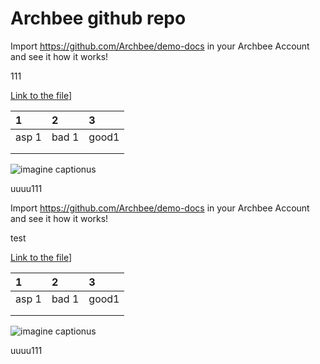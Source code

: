 # Archbee github repo

Import <https://github.com/Archbee/demo-docs> in your Archbee Account and see it how it works!

111

[Link to the file](./petstore-2.0.yaml)]

| 1     | 2     | 3     |
| :---- | :---- | :---- |
| asp 1 | bad 1 | good1 |
|       |       |       |
|       |       |       |

![imagine captionus](https://archbee-image-uploads.s3.amazonaws.com/nrfszeqYgQLCrqSuXCE_0/S_IhVfLb77H5m4XPAOyQh_giphy.gif)

uuuu111

Import <https://github.com/Archbee/demo-docs> in your Archbee Account and see it how it works!

test

[Link to the file](./petstore-2.0.yaml)]

| 1     | 2     | 3     |
| :---- | :---- | :---- |
| asp 1 | bad 1 | good1 |
|       |       |       |
|       |       |       |

![imagine captionus](https://archbee-image-uploads.s3.amazonaws.com/nrfszeqYgQLCrqSuXCE_0/S_IhVfLb77H5m4XPAOyQh_giphy.gif)

uuuu111

